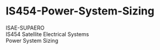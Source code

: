 # IS454-Power-System-Sizing
ISAE-SUPAERO  
IS454 Satellite Electrical Systems  
Power System Sizing
